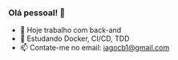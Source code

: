### Olá pessoal! 👋

- 🔭 Hoje trabalho com back-and
- 🌱 Estudando Docker, CI/CD, TDD
- 📫 Contate-me no email: iagocb1@gmail.com


